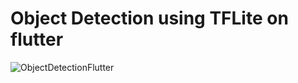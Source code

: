 # Object Detection using TFLite on flutter

![ObjectDetectionFlutter](https://user-images.githubusercontent.com/43093797/157823689-c80e4fb0-d697-4740-8c91-3422428685fd.gif)

